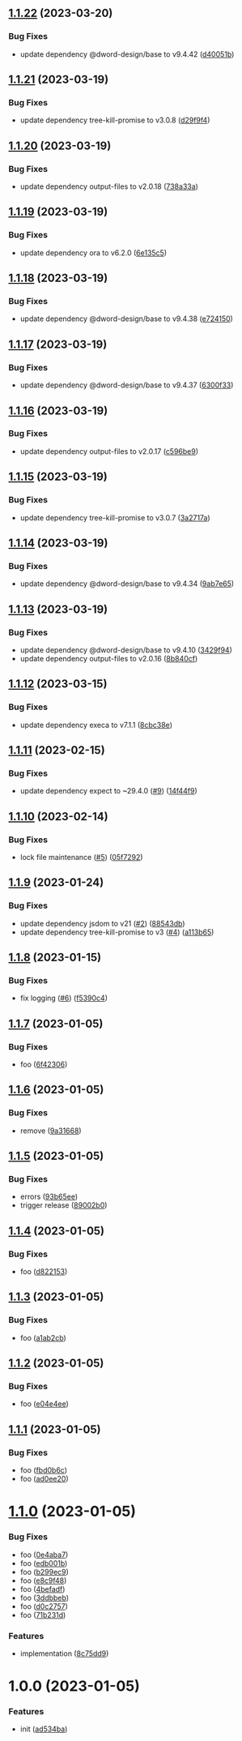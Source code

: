 ## [1.1.22](https://github.com/dword-design/tester-plugin-nuxt-config/compare/v1.1.21...v1.1.22) (2023-03-20)


### Bug Fixes

* update dependency @dword-design/base to v9.4.42 ([d40051b](https://github.com/dword-design/tester-plugin-nuxt-config/commit/d40051b7a0830eb14119bdf4d0207a304baf4769))

## [1.1.21](https://github.com/dword-design/tester-plugin-nuxt-config/compare/v1.1.20...v1.1.21) (2023-03-19)


### Bug Fixes

* update dependency tree-kill-promise to v3.0.8 ([d29f9f4](https://github.com/dword-design/tester-plugin-nuxt-config/commit/d29f9f4ed9bb391f1a2ee228e7acc5313137db1c))

## [1.1.20](https://github.com/dword-design/tester-plugin-nuxt-config/compare/v1.1.19...v1.1.20) (2023-03-19)


### Bug Fixes

* update dependency output-files to v2.0.18 ([738a33a](https://github.com/dword-design/tester-plugin-nuxt-config/commit/738a33a2eed45df5704b66477cae970e11d59113))

## [1.1.19](https://github.com/dword-design/tester-plugin-nuxt-config/compare/v1.1.18...v1.1.19) (2023-03-19)


### Bug Fixes

* update dependency ora to v6.2.0 ([6e135c5](https://github.com/dword-design/tester-plugin-nuxt-config/commit/6e135c596dd9673d05cf4799197ed3b212e5a80a))

## [1.1.18](https://github.com/dword-design/tester-plugin-nuxt-config/compare/v1.1.17...v1.1.18) (2023-03-19)


### Bug Fixes

* update dependency @dword-design/base to v9.4.38 ([e724150](https://github.com/dword-design/tester-plugin-nuxt-config/commit/e7241500d438563270f307ea3f952ef7843f212c))

## [1.1.17](https://github.com/dword-design/tester-plugin-nuxt-config/compare/v1.1.16...v1.1.17) (2023-03-19)


### Bug Fixes

* update dependency @dword-design/base to v9.4.37 ([6300f33](https://github.com/dword-design/tester-plugin-nuxt-config/commit/6300f336e4c40b48409d08a332ca1af3ba0f7b2a))

## [1.1.16](https://github.com/dword-design/tester-plugin-nuxt-config/compare/v1.1.15...v1.1.16) (2023-03-19)


### Bug Fixes

* update dependency output-files to v2.0.17 ([c596be9](https://github.com/dword-design/tester-plugin-nuxt-config/commit/c596be9107e8099f78771395cce4f2a8082f58a5))

## [1.1.15](https://github.com/dword-design/tester-plugin-nuxt-config/compare/v1.1.14...v1.1.15) (2023-03-19)


### Bug Fixes

* update dependency tree-kill-promise to v3.0.7 ([3a2717a](https://github.com/dword-design/tester-plugin-nuxt-config/commit/3a2717abdba623d5328da10260bb2db4210ad3a1))

## [1.1.14](https://github.com/dword-design/tester-plugin-nuxt-config/compare/v1.1.13...v1.1.14) (2023-03-19)


### Bug Fixes

* update dependency @dword-design/base to v9.4.34 ([9ab7e65](https://github.com/dword-design/tester-plugin-nuxt-config/commit/9ab7e65d62ab58a1ac2e5d3e2dd623b612b93bf0))

## [1.1.13](https://github.com/dword-design/tester-plugin-nuxt-config/compare/v1.1.12...v1.1.13) (2023-03-19)


### Bug Fixes

* update dependency @dword-design/base to v9.4.10 ([3429f94](https://github.com/dword-design/tester-plugin-nuxt-config/commit/3429f94fccca0b8ffbf4c835fc6643a8e151437d))
* update dependency output-files to v2.0.16 ([8b840cf](https://github.com/dword-design/tester-plugin-nuxt-config/commit/8b840cf868f7bda695b5fa93d4940c115f12dd81))

## [1.1.12](https://github.com/dword-design/tester-plugin-nuxt-config/compare/v1.1.11...v1.1.12) (2023-03-15)


### Bug Fixes

* update dependency execa to v7.1.1 ([8cbc38e](https://github.com/dword-design/tester-plugin-nuxt-config/commit/8cbc38e7fecd828724a14621f15858b9daf27b40))

## [1.1.11](https://github.com/dword-design/tester-plugin-nuxt-config/compare/v1.1.10...v1.1.11) (2023-02-15)


### Bug Fixes

* update dependency expect to ~29.4.0 ([#9](https://github.com/dword-design/tester-plugin-nuxt-config/issues/9)) ([14f44f9](https://github.com/dword-design/tester-plugin-nuxt-config/commit/14f44f9f79e4aaf346cfe9bc6456755684622510))

## [1.1.10](https://github.com/dword-design/tester-plugin-nuxt-config/compare/v1.1.9...v1.1.10) (2023-02-14)


### Bug Fixes

* lock file maintenance ([#5](https://github.com/dword-design/tester-plugin-nuxt-config/issues/5)) ([05f7292](https://github.com/dword-design/tester-plugin-nuxt-config/commit/05f7292eafd9ef19b94d9b5e0543bde0f4d8d746))

## [1.1.9](https://github.com/dword-design/tester-plugin-nuxt-config/compare/v1.1.8...v1.1.9) (2023-01-24)


### Bug Fixes

* update dependency jsdom to v21 ([#2](https://github.com/dword-design/tester-plugin-nuxt-config/issues/2)) ([88543db](https://github.com/dword-design/tester-plugin-nuxt-config/commit/88543db9a2690a1ce41b71d226a273434a7fccc9))
* update dependency tree-kill-promise to v3 ([#4](https://github.com/dword-design/tester-plugin-nuxt-config/issues/4)) ([a113b65](https://github.com/dword-design/tester-plugin-nuxt-config/commit/a113b6595452cb937f58a4e6c846332b62f13c49))

## [1.1.8](https://github.com/dword-design/tester-plugin-nuxt-config/compare/v1.1.7...v1.1.8) (2023-01-15)


### Bug Fixes

* fix logging ([#6](https://github.com/dword-design/tester-plugin-nuxt-config/issues/6)) ([f5390c4](https://github.com/dword-design/tester-plugin-nuxt-config/commit/f5390c479bf7a2b09d9dcb53377b842694e5652f))

## [1.1.7](https://github.com/dword-design/tester-plugin-nuxt-config/compare/v1.1.6...v1.1.7) (2023-01-05)


### Bug Fixes

* foo ([6f42306](https://github.com/dword-design/tester-plugin-nuxt-config/commit/6f423066430f8acd73fae414552d8b5cf8909655))

## [1.1.6](https://github.com/dword-design/tester-plugin-nuxt-config/compare/v1.1.5...v1.1.6) (2023-01-05)


### Bug Fixes

* remove ([9a31668](https://github.com/dword-design/tester-plugin-nuxt-config/commit/9a316685d1ea334e103b6790a435c73e87e391d8))

## [1.1.5](https://github.com/dword-design/tester-plugin-nuxt-config/compare/v1.1.4...v1.1.5) (2023-01-05)


### Bug Fixes

* errors ([93b65ee](https://github.com/dword-design/tester-plugin-nuxt-config/commit/93b65eee8933fab12953b20fb7290300d6fba536))
* trigger release ([89002b0](https://github.com/dword-design/tester-plugin-nuxt-config/commit/89002b03468ad0e3aba3a3cc82ef726a3775aae0))

## [1.1.4](https://github.com/dword-design/tester-plugin-nuxt-config/compare/v1.1.3...v1.1.4) (2023-01-05)


### Bug Fixes

* foo ([d822153](https://github.com/dword-design/tester-plugin-nuxt-config/commit/d822153dcc9522d0a2665fed30b8fd8313cd316c))

## [1.1.3](https://github.com/dword-design/tester-plugin-nuxt-config/compare/v1.1.2...v1.1.3) (2023-01-05)


### Bug Fixes

* foo ([a1ab2cb](https://github.com/dword-design/tester-plugin-nuxt-config/commit/a1ab2cb89e0ea1edfabaa4ccd080c4e32f699f8e))

## [1.1.2](https://github.com/dword-design/tester-plugin-nuxt-config/compare/v1.1.1...v1.1.2) (2023-01-05)


### Bug Fixes

* foo ([e04e4ee](https://github.com/dword-design/tester-plugin-nuxt-config/commit/e04e4eec633a78ec0ab5f89f01fee21dc0f7b7a6))

## [1.1.1](https://github.com/dword-design/tester-plugin-nuxt-config/compare/v1.1.0...v1.1.1) (2023-01-05)


### Bug Fixes

* foo ([fbd0b6c](https://github.com/dword-design/tester-plugin-nuxt-config/commit/fbd0b6c7079b5b3586317ec9d56d444851e8600f))
* foo ([ad0ee20](https://github.com/dword-design/tester-plugin-nuxt-config/commit/ad0ee20fb696837cd9ef91e9c107845b03cea5cc))

# [1.1.0](https://github.com/dword-design/tester-plugin-nuxt-config/compare/v1.0.0...v1.1.0) (2023-01-05)


### Bug Fixes

* foo ([0e4aba7](https://github.com/dword-design/tester-plugin-nuxt-config/commit/0e4aba7b3d1a6456d3b1e1705e63e50d9e1ef6a5))
* foo ([edb001b](https://github.com/dword-design/tester-plugin-nuxt-config/commit/edb001ba20821a86b9f1da720c80ff157aa95bb6))
* foo ([b299ec9](https://github.com/dword-design/tester-plugin-nuxt-config/commit/b299ec946054253c058a1b929ec6a7f9637c7461))
* foo ([e8c9f48](https://github.com/dword-design/tester-plugin-nuxt-config/commit/e8c9f48f109515d3f1331f1daed24ffe3b9b427b))
* foo ([4befadf](https://github.com/dword-design/tester-plugin-nuxt-config/commit/4befadf5cc5004fc596a0f5e92de92050654d284))
* foo ([3ddbbeb](https://github.com/dword-design/tester-plugin-nuxt-config/commit/3ddbbeb7069c7dab68e50be4ec63b3da077cbddf))
* foo ([d0c2757](https://github.com/dword-design/tester-plugin-nuxt-config/commit/d0c275746a309fa82394c2b097825ce205af072c))
* foo ([71b231d](https://github.com/dword-design/tester-plugin-nuxt-config/commit/71b231d91da85ca26188b5c4a7bb2d593d891cc8))


### Features

* implementation ([8c75dd9](https://github.com/dword-design/tester-plugin-nuxt-config/commit/8c75dd9d74fb9099ff0637ce439d0b5d2156d28c))

# 1.0.0 (2023-01-05)


### Features

* init ([ad534ba](https://github.com/dword-design/tester-plugin-nuxt-config/commit/ad534ba8dcb58207109f38490d6cf7e03a2047c0))
